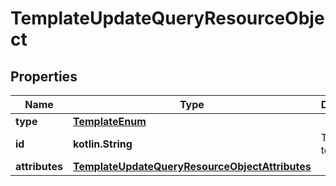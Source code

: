 
# TemplateUpdateQueryResourceObject

## Properties
| Name | Type | Description | Notes |
| ------------ | ------------- | ------------- | ------------- |
| **type** | [**TemplateEnum**](TemplateEnum.md) |  |  |
| **id** | **kotlin.String** | The ID of template |  |
| **attributes** | [**TemplateUpdateQueryResourceObjectAttributes**](TemplateUpdateQueryResourceObjectAttributes.md) |  |  |



